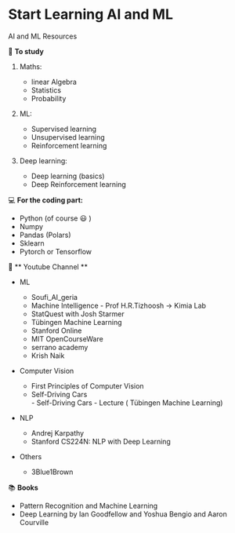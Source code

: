 # Start Learning AI and ML
 AI and ML Resources 


:memo: **To study** 

1. Maths: 
   - linear Algebra
   - Statistics
   - Probability
     
2. ML:
   - Supervised learning 
   - Unsupervised learning 
   - Reinforcement learning
     
3. Deep learning:
   - Deep learning (basics)
   - Deep Reinforcement learning 
 
:computer: **For the coding part:** 
   - Python (of course :smiley: ) 
   - Numpy 
   - Pandas (Polars)
   - Sklearn 
   - Pytorch or Tensorflow 

🎥 ** Youtube Channel ** 

- ML 
   - Soufi_AI_geria 
   - Machine Intelligence - Prof H.R.Tizhoosh → Kimia Lab 
   - StatQuest with Josh Starmer
   - Tübingen Machine Learning
   - Stanford Online
   - MIT OpenCourseWare
   - serrano academy
   - Krish Naik

- Computer Vision
   - First Principles of Computer Vision
   - Self-Driving Cars	
         - Self-Driving Cars - Lecture ( Tübingen Machine Learning) 
- NLP
   - Andrej Karpathy
   - Stanford CS224N: NLP with Deep Learning

- Others
   - 3Blue1Brown 

:books: **Books**
- Pattern Recognition and Machine Learning 
- Deep Learning by Ian Goodfellow and Yoshua Bengio and Aaron Courville 

